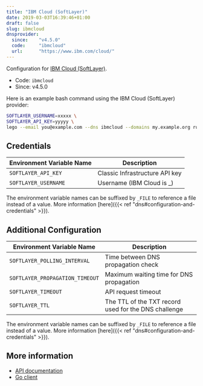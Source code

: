 ```yaml
---
title: "IBM Cloud (SoftLayer)"
date: 2019-03-03T16:39:46+01:00
draft: false
slug: ibmcloud
dnsprovider:
  since:    "v4.5.0"
  code:     "ibmcloud"
  url:      "https://www.ibm.com/cloud/"
---
```


<!-- THIS DOCUMENTATION IS AUTO-GENERATED. PLEASE DO NOT EDIT. -->
<!-- providers/dns/ibmcloud/ibmcloud.toml -->
<!-- THIS DOCUMENTATION IS AUTO-GENERATED. PLEASE DO NOT EDIT. -->


Configuration for [IBM Cloud (SoftLayer)](https://www.ibm.com/cloud/).


<!--more-->

- Code: `ibmcloud`
- Since: v4.5.0


Here is an example bash command using the IBM Cloud (SoftLayer) provider:

```bash
SOFTLAYER_USERNAME=xxxxx \
SOFTLAYER_API_KEY=yyyyy \
lego --email you@example.com --dns ibmcloud --domains my.example.org run
```




## Credentials

| Environment Variable Name | Description |
|-----------------------|-------------|
| `SOFTLAYER_API_KEY` | Classic Infrastructure API key |
| `SOFTLAYER_USERNAME` | Username (IBM Cloud is <accountID>_<emailAddress>) |

The environment variable names can be suffixed by `_FILE` to reference a file instead of a value.
More information [here]({{< ref "dns#configuration-and-credentials" >}}).


## Additional Configuration

| Environment Variable Name | Description |
|--------------------------------|-------------|
| `SOFTLAYER_POLLING_INTERVAL` | Time between DNS propagation check |
| `SOFTLAYER_PROPAGATION_TIMEOUT` | Maximum waiting time for DNS propagation |
| `SOFTLAYER_TIMEOUT` | API request timeout |
| `SOFTLAYER_TTL` | The TTL of the TXT record used for the DNS challenge |

The environment variable names can be suffixed by `_FILE` to reference a file instead of a value.
More information [here]({{< ref "dns#configuration-and-credentials" >}}).




## More information

- [API documentation](https://cloud.ibm.com/docs/dns?topic=dns-getting-started-with-the-dns-api)
- [Go client](https://github.com/softlayer/softlayer-go)

<!-- THIS DOCUMENTATION IS AUTO-GENERATED. PLEASE DO NOT EDIT. -->
<!-- providers/dns/ibmcloud/ibmcloud.toml -->
<!-- THIS DOCUMENTATION IS AUTO-GENERATED. PLEASE DO NOT EDIT. -->
